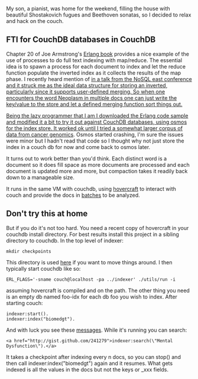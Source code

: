 My son, a pianist, was home for the weekend, filling the house with beautiful Shostakovich fugues and Beethoven sonatas, so I decided to relax and hack on the couch.

## FTI for CouchDB databases in CouchDB

Chapter 20 of Joe Armstrong's <a href="http://www.pragprog.com/titles/jaerlang/programming-erlang">Erlang book</a> provides a nice example of the use of processes to do full text indexing with map/reduce. The essential idea is to spawn a process for each document to index and let the reduce function populate the inverted index as it collects the results of the map phase. I recently heard mention of <a href="http://dukesoferl.blogspot.com/2009/07/osmos.html"> in a talk from the NoSQL east conference and it struck me as the ideal data structure for storing an inverted, particularly since it supports user-defined merging. So when one encounters the word Neoplasm in multiple docs one can just write the key/value to the store and let a defined merging function sort things out.

Being the lazy programmer that I am I downloaded the Erlang code sample and modified it a bit to try it out against CouchDB databases, using osmos for the index store. It worked ok until I tried a somewhat larger corpus of data from <a href="http://bitdiddle.cloudant.com:5984/biomedgt/">cancer genomics</a>. Osmos started crashing, I'm sure the issues were minor but I hadn't read that code so I thought why not just store the index in a couch db for now and come back to osmos later. 

It turns out to work better than you'd think. Each distinct word is a document so it does fill space as more documents are processed and each document is updated more and more, but compaction takes it readily back down to a manageable size.

It runs in the same VM with couchdb, using <a href="http://github.com/jchris/hovercraft">hovercraft</a> to interact with couch and provide the docs in <a href="http://github.com/bdionne/indexer/blob/master/indexer_couchdb_crawler.erl">batches</a> to be analyzed.

## Don't try this at home

But if you do it's not too hard. You need a recent copy of hovercraft in your couchdb install directory. For best results install this project in a sibling directory to couchdb. In the top level of indexer:

    mkdir checkpoints

This directory is used <a href="http://github.com/bdionne/indexer/blob/master/indexer.erl#L16">here</a> if you want to move things around. I then typically start couchdb like so:

    ERL_FLAGS='-sname couch@localhost -pa ../indexer' ./utils/run -i

assuming hovercraft is compiled and on the path. The other thing you need is an empty db named foo-idx for each db foo you wish to index.
After starting couch:

    indexer:start().
    indexer:index("biomedgt").
    

And with luck you see these <a href="http://gist.github.com/241278">messages</a>. While it's running you can search:

    <a href="http://gist.github.com/241279">indexer:search(\"Mental Dysfunction\").</a> 

It takes a checkpoint after indexing every n docs, so you can stop() and then call indexer:index("biomedgt") again and it resumes. What gets indexed is all the values in the docs but not the keys or _xxx fields.

 
